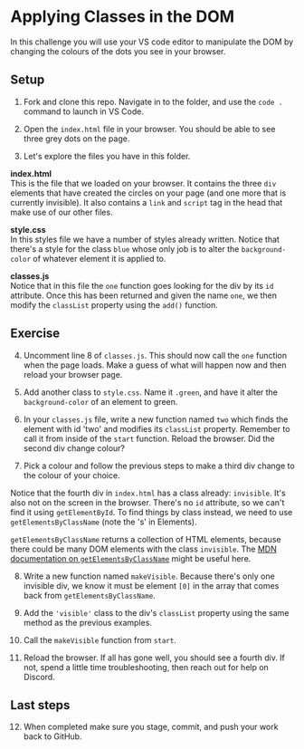 
# Applying Classes in the DOM

In this challenge you will use your VS code editor to manipulate the DOM by changing the colours of the dots you see in your browser.

## Setup

1. Fork and clone this repo. Navigate in to the folder, and use the `code .` command to launch in VS Code.

2. Open the `index.html` file in your browser. You should be able to see three grey dots on the page.

3. Let's explore the files you have in this folder.

**index.html**\
This is the file that we loaded on your browser. It contains the three `div` elements that have created the circles on your page (and one more that is currently invisible). It also contains a `link` and `script` tag in the head that make use of our other files.

**style.css**\
In this styles file we have a number of styles already written. Notice that there's a style for the class `blue` whose only job is to alter the `background-color` of whatever element it is applied to.

**classes.js**\
Notice that in this file the `one` function goes looking for the div by its `id` attribute. Once this has been returned and given the name `one`, we then modify the `classList` property using the `add()` function.

## Exercise

4. Uncomment line 8 of `classes.js`. This should now call the `one` function when the page loads. Make a guess of what will happen now and then reload your browser page.

5. Add another class to `style.css`. Name it `.green`, and have it alter the `background-color` of an element to green.

6. In your `classes.js` file, write a new function named `two` which finds the element with id 'two' and modifies its `classList` property. Remember to call it from inside of the `start` function. Reload the browser. Did the second div change colour?

7. Pick a colour and follow the previous steps to make a third div change to the colour of your choice.

Notice that the fourth div in `index.html` has a class already: `invisible`. It's also not on the screen in the browser. There's no `id` attribute, so we can't find it using `getElementById`. To find things by class instead, we need to use `getElementsByClassName` (note the 's' in Elements).

`getElementsByClassName` returns a collection of HTML elements, because there could be many DOM elements with the class `invisible`. The [MDN documentation on `getElementsByClassName`](https://developer.mozilla.org/en-US/docs/Web/API/Document/getElementsByClassName) might be useful here.

8. Write a new function named `makeVisible`.  Because there's only one invisible div, we know it must be element `[0]` in the array that comes back from `getElementsByClassName`.

9. Add the `'visible'` class to the div's `classList` property using the same method as the previous examples.

10. Call the `makeVisible` function from `start`.

11. Reload the browser. If all has gone well, you should see a fourth div. If not, spend a little time troubleshooting, then reach out for help on Discord.

## Last steps

12. When completed make sure you stage, commit, and push your work back to GitHub.
